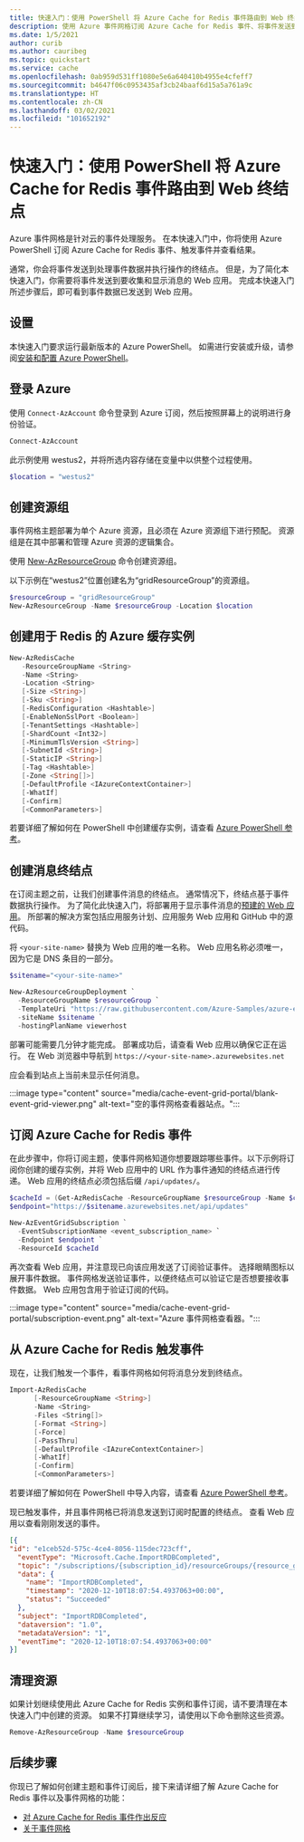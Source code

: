 ```yaml
---
title: 快速入门：使用 PowerShell 将 Azure Cache for Redis 事件路由到 Web 终结点
description: 使用 Azure 事件网格订阅 Azure Cache for Redis 事件、将事件发送到 Webhook，并处理 Web 应用中的事件。
ms.date: 1/5/2021
author: curib
ms.author: cauribeg
ms.topic: quickstart
ms.service: cache
ms.openlocfilehash: 0ab959d531ff1080e5e6a640410b4955e4cfeff7
ms.sourcegitcommit: b4647f06c0953435af3cb24baaf6d15a5a761a9c
ms.translationtype: HT
ms.contentlocale: zh-CN
ms.lasthandoff: 03/02/2021
ms.locfileid: "101652192"
---
```

# <a name="quickstart-route-azure-cache-for-redis-events-to-web-endpoint-with-powershell"></a>快速入门：使用 PowerShell 将 Azure Cache for Redis 事件路由到 Web 终结点

Azure 事件网格是针对云的事件处理服务。 在本快速入门中，你将使用 Azure PowerShell 订阅 Azure Cache for Redis 事件、触发事件并查看结果。 

通常，你会将事件发送到处理事件数据并执行操作的终结点。 但是，为了简化本快速入门，你需要将事件发送到要收集和显示消息的 Web 应用。 完成本快速入门所述步骤后，即可看到事件数据已发送到 Web 应用。

## <a name="setup"></a>设置

本快速入门要求运行最新版本的 Azure PowerShell。 如需进行安装或升级，请参阅[安装和配置 Azure PowerShell](/powershell/azure/install-Az-ps)。

## <a name="sign-in-to-azure"></a>登录 Azure

使用 `Connect-AzAccount` 命令登录到 Azure 订阅，然后按照屏幕上的说明进行身份验证。

```powershell
Connect-AzAccount
```

此示例使用 westus2，并将所选内容存储在变量中以供整个过程使用。

```powershell
$location = "westus2"
```

## <a name="create-a-resource-group"></a>创建资源组

事件网格主题部署为单个 Azure 资源，且必须在 Azure 资源组下进行预配。 资源组是在其中部署和管理 Azure 资源的逻辑集合。

使用 [New-AzResourceGroup](/powershell/module/az.resources/new-azresourcegroup) 命令创建资源组。

以下示例在“westus2”位置创建名为“gridResourceGroup”的资源组。  

```powershell
$resourceGroup = "gridResourceGroup"
New-AzResourceGroup -Name $resourceGroup -Location $location
```

## <a name="create-an-azure-cache-for-redis-instance"></a>创建用于 Redis 的 Azure 缓存实例 

```powershell
New-AzRedisCache
   -ResourceGroupName <String>
   -Name <String>
   -Location <String>
   [-Size <String>]
   [-Sku <String>]
   [-RedisConfiguration <Hashtable>]
   [-EnableNonSslPort <Boolean>]
   [-TenantSettings <Hashtable>]
   [-ShardCount <Int32>]
   [-MinimumTlsVersion <String>]
   [-SubnetId <String>]
   [-StaticIP <String>]
   [-Tag <Hashtable>]
   [-Zone <String[]>]
   [-DefaultProfile <IAzureContextContainer>]
   [-WhatIf]
   [-Confirm]
   [<CommonParameters>]
```
若要详细了解如何在 PowerShell 中创建缓存实例，请查看 [Azure PowerShell 参考](/powershell/module/az.rediscache/new-azrediscache?view=azps-5.2.0)。 

## <a name="create-a-message-endpoint"></a>创建消息终结点

在订阅主题之前，让我们创建事件消息的终结点。 通常情况下，终结点基于事件数据执行操作。 为了简化此快速入门，将部署用于显示事件消息的[预建的 Web 应用](https://github.com/Azure-Samples/azure-event-grid-viewer)。 所部署的解决方案包括应用服务计划、应用服务 Web 应用和 GitHub 中的源代码。

将 `<your-site-name>` 替换为 Web 应用的唯一名称。 Web 应用名称必须唯一，因为它是 DNS 条目的一部分。

```powershell
$sitename="<your-site-name>"

New-AzResourceGroupDeployment `
  -ResourceGroupName $resourceGroup `
  -TemplateUri "https://raw.githubusercontent.com/Azure-Samples/azure-event-grid-viewer/master/azuredeploy.json" `
  -siteName $sitename `
  -hostingPlanName viewerhost
```

部署可能需要几分钟才能完成。 部署成功后，请查看 Web 应用以确保它正在运行。 在 Web 浏览器中导航到 `https://<your-site-name>.azurewebsites.net`

应会看到站点上当前未显示任何消息。

:::image type="content" source="media/cache-event-grid-portal/blank-event-grid-viewer.png" alt-text="空的事件网格查看器站点。":::

## <a name="subscribe-to-your-azure-cache-for-redis-event"></a>订阅 Azure Cache for Redis 事件

在此步骤中，你将订阅主题，使事件网格知道你想要跟踪哪些事件。以下示例将订阅你创建的缓存实例，并将 Web 应用中的 URL 作为事件通知的终结点进行传递。 Web 应用的终结点必须包括后缀 `/api/updates/`。

```powershell
$cacheId = (Get-AzRedisCache -ResourceGroupName $resourceGroup -Name $cacheName).Id
$endpoint="https://$sitename.azurewebsites.net/api/updates"

New-AzEventGridSubscription `
  -EventSubscriptionName <event_subscription_name> `
  -Endpoint $endpoint `
  -ResourceId $cacheId
```

再次查看 Web 应用，并注意现已向该应用发送了订阅验证事件。 选择眼睛图标以展开事件数据。 事件网格发送验证事件，以便终结点可以验证它是否想要接收事件数据。 Web 应用包含用于验证订阅的代码。

  :::image type="content" source="media/cache-event-grid-portal/subscription-event.png" alt-text="Azure 事件网格查看器。":::

## <a name="trigger-an-event-from-azure-cache-for-redis"></a>从 Azure Cache for Redis 触发事件

现在，让我们触发一个事件，看事件网格如何将消息分发到终结点。

```powershell
Import-AzRedisCache
      [-ResourceGroupName <String>]
      -Name <String>
      -Files <String[]>
      [-Format <String>]
      [-Force]
      [-PassThru]
      [-DefaultProfile <IAzureContextContainer>]
      [-WhatIf]
      [-Confirm]
      [<CommonParameters>]
```
若要详细了解如何在 PowerShell 中导入内容，请查看 [Azure PowerShell 参考](/powershell/module/az.rediscache/import-azrediscache?view=azps-5.2.0)。 

现已触发事件，并且事件网格已将消息发送到订阅时配置的终结点。 查看 Web 应用以查看刚刚发送的事件。

```json
[{
"id": "e1ceb52d-575c-4ce4-8056-115dec723cff",
  "eventType": "Microsoft.Cache.ImportRDBCompleted",
  "topic": "/subscriptions/{subscription_id}/resourceGroups/{resource_group_name}/providers/Microsoft.Cache/Redis/{cache_name}",
  "data": {
    "name": "ImportRDBCompleted",
    "timestamp": "2020-12-10T18:07:54.4937063+00:00",
    "status": "Succeeded"
  },
  "subject": "ImportRDBCompleted",
  "dataversion": "1.0",
  "metadataVersion": "1",
  "eventTime": "2020-12-10T18:07:54.4937063+00:00"
}]

```

## <a name="clean-up-resources"></a>清理资源
如果计划继续使用此 Azure Cache for Redis 实例和事件订阅，请不要清理在本快速入门中创建的资源。 如果不打算继续学习，请使用以下命令删除这些资源。

```powershell
Remove-AzResourceGroup -Name $resourceGroup
```

## <a name="next-steps"></a>后续步骤

你现已了解如何创建主题和事件订阅后，接下来请详细了解 Azure Cache for Redis 事件以及事件网格的功能：

- [对 Azure Cache for Redis 事件作出反应](cache-event-grid.md)
- [关于事件网格](../event-grid/overview.md)